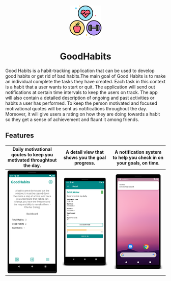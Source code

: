 <p align="center">
  <img src="assets/logo.png">
</p>
<h1 align="center"> GoodHabits </h1>

Good Habits is a habit-tracking application that can be used to develop good habits or get rid of bad habits.The main goal of Good Habits is to make an individual complete the tasks they have created. Each task in this context is a habit that a user wants to start or quit. The application will send out notifications at certain time intervals to keep the users on track. The app will also contain a detailed description of ongoing and past activities or habits a user has performed. To keep the person motivated and focused motivational quotes will be sent as notifications throughout the day. Moreover, it will give users a rating on how they are doing towards a habit so they get a sense of achievement and flaunt it among friends.  

## Features  

Daily motivational qoutes to keep you motivated throughtout the day. | A detail view that shows you the goal progress. | A notification system to help you check in on your goals, on time.
:--------------------------------------------------------------------------------:|:--------------------------------------------------------------------------------:|:--------------------------------------------------------------------------------:
![Motivational Quotes](assets/motivation.png)  |  ![Rating](assets/rating.png) | ![Notifications](assets/noti.png)
